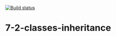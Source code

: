 [![Build status](https://ci.appveyor.com/api/projects/status/7g83mpnloiy18ikh?svg=true)](https://ci.appveyor.com/project/Alex-m18/7-2-classes-inheritance)
# 7-2-classes-inheritance
